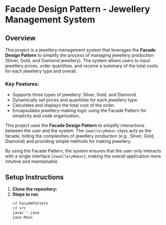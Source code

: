 # Facade Design Pattern - Jewellery Management System

## Overview

This project is a jewellery management system that leverages the **Facade Design Pattern** to simplify the process of managing jewellery production (Silver, Gold, and Diamond jewellery). The system allows users to input jewellery prices, order quantities, and receive a summary of the total costs for each jewellery type and overall.

### Key Features:
- Supports three types of jewellery: Silver, Gold, and Diamond.
- Dynamically set prices and quantities for each jewellery type.
- Calculates and displays the total cost of the order.
- Encapsulates jewellery-making logic using the Facade Pattern for simplicity and code organization.

This project uses the **Facade Design Pattern** to simplify interactions between the user and the system. The `JewelleryMaker` class acts as the facade, hiding the complexities of jewellery production (e.g., Silver, Gold, Diamond) and providing simple methods for making jewellery.

By using the Facade Pattern, the system ensures that the user only interacts with a single interface (`JewelleryMaker`), making the overall application more intuitive and maintainable.

## Setup Instructions

1. **Clone the repository:**
2. **Steps to run**
   ```bash
   cd FacadePattern
   cd src
   javac *.java
   java Main

